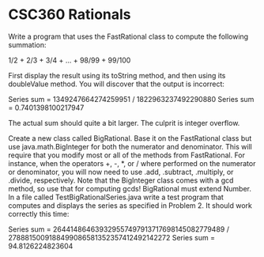 # CSC360 Rationals
 
Write a program that uses the FastRational class to compute the
following summation:

1/2 + 2/3 + 3/4 + ... + 98/99 + 99/100

First display the result using its toString method, and then using its doubleValue method. You
will discover that the output is incorrect:

Series sum = 1349247664274259951 / 1822963237492290880
Series sum = 0.7401398100217947

The actual sum should quite a bit larger. The culprit is integer overflow. 

Create a new class called BigRational. Base it on the FastRational class but use
java.math.BigInteger for both the numerator and denominator. This will require that you modify most
or all of the methods from FastRational. For instance, when the operators +, -, *, or / where 
performed on the numerator or denominator, you will now need to use .add, .subtract, .multiply, 
or .divide, respectively. Note that the BigInteger class comes with a gcd method, so use that for 
computing gcds! BigRational must extend Number. In a file called TestBigRationalSeries.java write a 
test program that computes and displays the series as specified in Problem 2. It should work correctly 
this time:

Series sum = 264414864639329557497913717698145082779489 / 2788815009188499086581352357412492142272
Series sum = 94.8126224823604